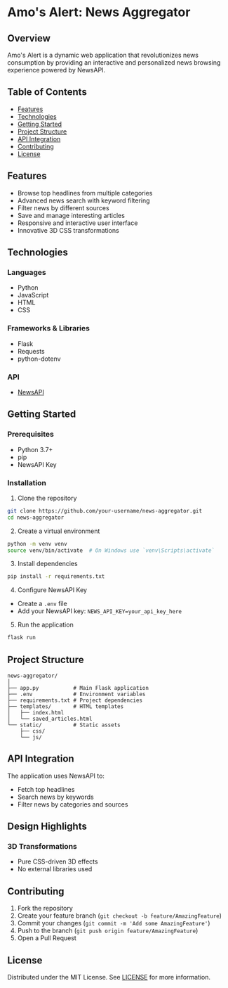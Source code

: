 # Amo's Alert: News Aggregator

## Overview

Amo's Alert is a dynamic web application that revolutionizes news consumption by providing an interactive and personalized news browsing experience powered by NewsAPI.

## Table of Contents

- [Features](#features)
- [Technologies](#technologies)
- [Getting Started](#getting-started)
- [Project Structure](#project-structure)
- [API Integration](#api-integration)
- [Contributing](#contributing)
- [License](#license)

## Features

-  Browse top headlines from multiple categories
-  Advanced news search with keyword filtering
-  Filter news by different sources
-  Save and manage interesting articles
-  Responsive and interactive user interface
-  Innovative 3D CSS transformations



## Technologies

### Languages
- Python
- JavaScript
- HTML
- CSS

### Frameworks & Libraries
- Flask
- Requests
- python-dotenv

### API
- [NewsAPI](https://newsapi.org/)

## Getting Started

### Prerequisites
- Python 3.7+
- pip
- NewsAPI Key

### Installation

1. Clone the repository
```bash
git clone https://github.com/your-username/news-aggregator.git
cd news-aggregator
```

2. Create a virtual environment
```bash
python -m venv venv
source venv/bin/activate  # On Windows use `venv\Scripts\activate`
```

3. Install dependencies
```bash
pip install -r requirements.txt
```

4. Configure NewsAPI Key
- Create a `.env` file
- Add your NewsAPI key: `NEWS_API_KEY=your_api_key_here`

5. Run the application
```bash
flask run
```

## Project Structure

```
news-aggregator/
│
├── app.py           # Main Flask application
├── .env             # Environment variables
├── requirements.txt # Project dependencies
├── templates/       # HTML templates
│   ├── index.html
│   └── saved_articles.html
└── static/          # Static assets
    ├── css/
    └── js/
```

## API Integration

The application uses NewsAPI to:
- Fetch top headlines
- Search news by keywords
- Filter news by categories and sources

## Design Highlights

### 3D Transformations
- Pure CSS-driven 3D effects
- No external libraries used


## Contributing

1. Fork the repository
2. Create your feature branch (`git checkout -b feature/AmazingFeature`)
3. Commit your changes (`git commit -m 'Add some AmazingFeature'`)
4. Push to the branch (`git push origin feature/AmazingFeature`)
5. Open a Pull Request



## License

Distributed under the MIT License. See [LICENSE](https://opensource.org/licenses/MIT) for more information.

